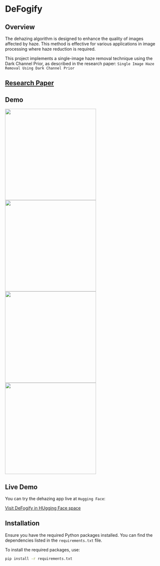# DeFogify

## Overview

The dehazing algorithm is designed to enhance the quality of images affected by haze. This method is effective for various applications in image processing where haze reduction is required.

This project implements a single-image haze removal technique using the Dark Channel Prior, as described in the research paper: ``Single Image Haze Removal Using Dark Channel Prior``

## [Research Paper](https://ieeexplore.ieee.org/document/5567108)



## Demo 

<img src ="https://github.com/user-attachments/assets/efe6e3c9-2d50-43d8-9218-beb2dbd9fd83" height= 300 >


<img src ="https://github.com/user-attachments/assets/657268d3-7c28-4c13-ad85-c97fdf1fa2e0" height= 300 >

<img src ="https://github.com/user-attachments/assets/870fcd06-28ac-4c15-b5c2-03e05f515321" height= 300 >



<img src ="https://github.com/user-attachments/assets/e898ee3f-662a-441a-b38f-2362291931df" height= 300 >



## Live Demo

You can try the dehazing app live at ``Hugging Face``:

[Visit DeFogify in HUgging Face space](https://huggingface.co/spaces/MLap/deFogify)

## Installation

Ensure you have the required Python packages installed. You can find the dependencies listed in the `requirements.txt` file.

To install the required packages, use:

```bash
pip install -r requirements.txt
```


